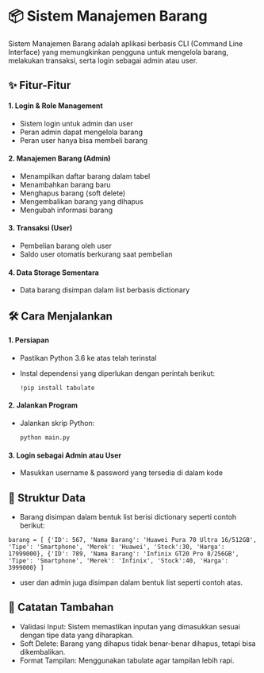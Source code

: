 # 📦 Sistem Manajemen Barang
Sistem Manajemen Barang adalah aplikasi berbasis CLI (Command Line Interface) yang memungkinkan pengguna untuk mengelola barang, melakukan transaksi, serta login sebagai admin atau user.
## ✨ Fitur-Fitur
#### 1. Login & Role Management
- Sistem login untuk admin dan user
- Peran admin dapat mengelola barang
- Peran user hanya bisa membeli barang
#### 2. Manajemen Barang (Admin)
- Menampilkan daftar barang dalam tabel
- Menambahkan barang baru
- Menghapus barang (soft delete)
- Mengembalikan barang yang dihapus
- Mengubah informasi barang
#### 3. Transaksi (User)
- Pembelian barang oleh user
- Saldo user otomatis berkurang saat pembelian
#### 4. Data Storage Sementara
- Data barang disimpan dalam list berbasis dictionary

## 🛠️ Cara Menjalankan
#### 1. Persiapan
- Pastikan Python 3.6 ke atas telah terinstal
- Instal dependensi yang diperlukan dengan perintah berikut:
  
  `!pip install tabulate`
 
#### 2. Jalankan Program
- Jalankan skrip Python:
  
  `python main.py`
#### 3. Login sebagai Admin atau User
- Masukkan username & password yang tersedia di dalam kode

## 📂 Struktur Data
- Barang disimpan dalam bentuk list berisi dictionary seperti contoh berikut:

`barang = [
    {'ID': 567, 'Nama Barang': 'Huawei Pura 70 Ultra 16/512GB', 'Tipe': 'Smartphone', 'Merek': 'Huawei', 'Stock':30, 'Harga': 17999000},
    {'ID': 789, 'Nama Barang': 'Infinix GT20 Pro 8/256GB', 'Tipe': 'Smartphone', 'Merek': 'Infinix', 'Stock':40, 'Harga': 3999000}
]`

- user dan admin juga disimpan dalam bentuk list seperti contoh atas. 

## 🔑 Catatan Tambahan
- Validasi Input: Sistem memastikan inputan yang dimasukkan sesuai dengan tipe data yang diharapkan.
- Soft Delete: Barang yang dihapus tidak benar-benar dihapus, tetapi bisa dikembalikan.
- Format Tampilan: Menggunakan tabulate agar tampilan lebih rapi.
